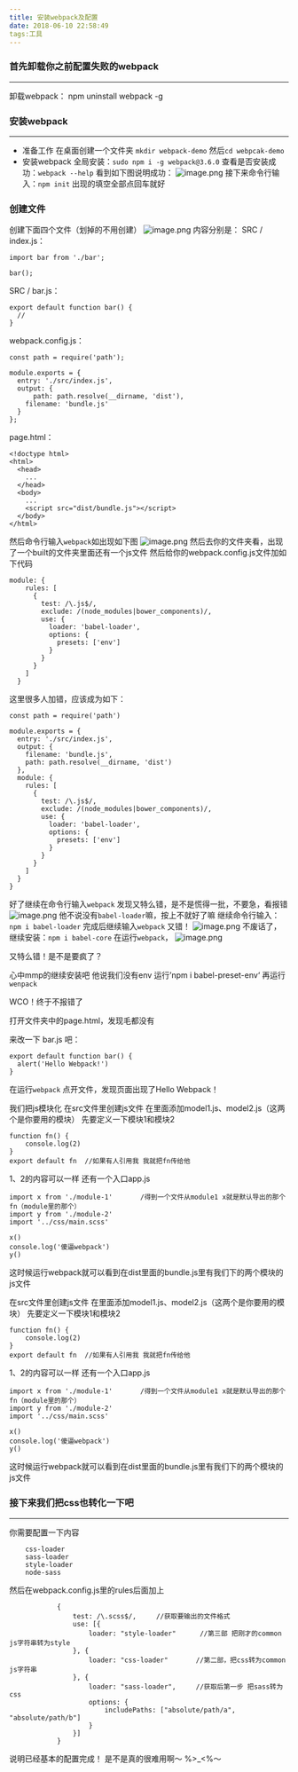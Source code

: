 ```yaml
---
title: 安装webpack及配置
date: 2018-06-10 22:58:49
tags:工具
---
```


### 首先卸载你之前配置失败的webpack
---

卸载webpack：
npm uninstall webpack -g

### 安装webpack
---
- 准备工作
在桌面创建一个文件夹
`mkdir webpack-demo`
然后`cd webpcak-demo`
- 安装webpack
全局安装：`sudo npm i -g webpack@3.6.0`
查看是否安装成功：`webpack --help`
看到如下图说明成功：
![image.png](https://upload-images.jianshu.io/upload_images/11007474-21da5032ac3460b3.png?imageMogr2/auto-orient/strip%7CimageView2/2/w/740)
接下来命令行输入：`npm init`
出现的填空全部点回车就好
### 创建文件
创建下面四个文件（划掉的不用创建）
![image.png](https://upload-images.jianshu.io/upload_images/11007474-c9a91068e6875688.png?imageMogr2/auto-orient/strip%7CimageView2/2/w/1240)
内容分别是：
SRC / index.js：
```
import bar from './bar';

bar();
```
SRC / bar.js：
```
export default function bar() {
  //
}
```
webpack.config.js：
```
const path = require('path');

module.exports = {
  entry: './src/index.js',
  output: {
      path: path.resolve(__dirname, 'dist'),
    filename: 'bundle.js'
  }
};
```
page.html：
```
<!doctype html>
<html>
  <head>
    ...
  </head>
  <body>
    ...
    <script src="dist/bundle.js"></script>
  </body>
</html>
```
然后命令行输入`webpack`如出现如下图
![image.png](https://upload-images.jianshu.io/upload_images/11007474-529a5938967fbf49.png?imageMogr2/auto-orient/strip%7CimageView2/2/w/1240)
然后去你的文件夹看，出现了一个built的文件夹里面还有一个js文件
然后给你的webpack.config.js文件加如下代码
```
module: {
    rules: [
      {
        test: /\.js$/,
        exclude: /(node_modules|bower_components)/,
        use: {
          loader: 'babel-loader',
          options: {
            presets: ['env']
          }
        }
      }
    ]
  }
```
这里很多人加错，应该成为如下：
```
const path = require('path')

module.exports = {
  entry: './src/index.js',
  output: {
    filename: 'bundle.js',
    path: path.resolve(__dirname, 'dist')
  },
  module: {
    rules: [
      {
        test: /\.js$/,
        exclude: /(node_modules|bower_components)/,
        use: {
          loader: 'babel-loader',
          options: {
            presets: ['env']
          }
        }
      }
    ]
  }
}
```
好了继续在命令行输入`webpack`
发现又特么错，是不是慌得一批，不要急，看报错
![image.png](https://upload-images.jianshu.io/upload_images/11007474-018f7d5c585c8fa9.png?imageMogr2/auto-orient/strip%7CimageView2/2/w/740)
他不说没有`babel-loader`嘛，按上不就好了嘛
继续命令行输入：`npm i babel-loader`
完成后继续输入`webpack`
又错！
![image.png](https://upload-images.jianshu.io/upload_images/11007474-e0c0cda16a5196fe.png?imageMogr2/auto-orient/strip%7CimageView2/2/w/740)
不废话了，继续安装：`npm i babel-core`
在运行`webpack`，
![image.png](https://upload-images.jianshu.io/upload_images/11007474-5e564457b2c5b8d7.png?imageMogr2/auto-orient/strip%7CimageView2/2/w/740)

又特么错！是不是要疯了？

心中mmp的继续安装吧
他说我们没有env
运行’npm i babel-preset-env‘
再运行`wenpack`

WCO！终于不报错了

打开文件夹中的page.html，发现毛都没有

来改一下 bar.js 吧：
```
export default function bar() {
  alert('Hello Webpack!')
}
```
在运行`webpack`
点开文件，发现页面出现了Hello Webpack！

我们把js模块化
在src文件里创建js文件
在里面添加model1.js、model2.js（这两个是你要用的模块）
先要定义一下模块1和模块2
```
function fn() {
    console.log(2)
}
export default fn  //如果有人引用我 我就把fn传给他
```
1、2的内容可以一样
还有一个入口app.js
```
import x from './module-1'       /得到一个文件从module1 x就是默认导出的那个fn（module里的那个）
import y from './module-2'
import '../css/main.scss'

x()
console.log('傻逼webpack')
y()
```

这时候运行webpack就可以看到在dist里面的bundle.js里有我们下的两个模块的js文件

在src文件里创建js文件
在里面添加model1.js、model2.js（这两个是你要用的模块）
先要定义一下模块1和模块2
```
function fn() {
    console.log(2)
}
export default fn  //如果有人引用我 我就把fn传给他
```
1、2的内容可以一样
还有一个入口app.js
```
import x from './module-1'       /得到一个文件从module1 x就是默认导出的那个fn（module里的那个）
import y from './module-2'
import '../css/main.scss'

x()
console.log('傻逼webpack')
y()
```
这时候运行webpack就可以看到在dist里面的bundle.js里有我们下的两个模块的js文件

### 接下来我们把css也转化一下吧
---
你需要配置一下内容
```
    css-loader
    sass-loader
    style-loader
    node-sass
```
然后在webpack.config.js里的rules后面加上
```
            {
                test: /\.scss$/,     //获取要输出的文件格式
                use: [{
                    loader: "style-loader"      //第三部 把刚才的common js字符串转为style
                }, {
                    loader: "css-loader"       //第二部，把css转为common js字符串
                }, {
                    loader: "sass-loader",     //获取后第一步 把sass转为css
                    options: {
                        includePaths: ["absolute/path/a", "absolute/path/b"]
                    }
                }]
            }
```

说明已经基本的配置完成！
是不是真的很难用啊～
%>_<%～





